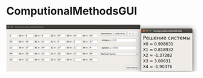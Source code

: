 # ComputionalMethodsGUI
![alt text](https://github.com/TolyaTalamanov/ComputionalMethodsGUI/blob/master/pictures/work_example.png)
